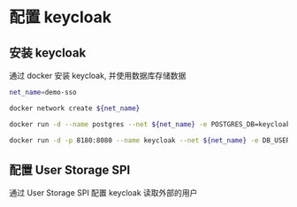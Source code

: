 # 配置 keycloak
## 安装 keycloak
通过 docker 安装 keycloak, 并使用数据库存储数据
```bash
net_name=demo-sso

docker network create ${net_name}

docker run -d --name postgres --net ${net_name} -e POSTGRES_DB=keycloak -e POSTGRES_USER=keycloak -e POSTGRES_PASSWORD=password postgres

docker run -d -p 8180:8080 --name keycloak --net ${net_name} -e DB_USER=keycloak -e DB_PASSWORD=password -e KEYCLOAK_USER=admin -e KEYCLOAK_PASSWORD=admin -e DB_VENDOR=postgres -e DB_ADDR=postgres -e DB_PORT=5432 jboss/keycloak:16.1.1
```
## 配置 User Storage SPI
通过 User Storage SPI 配置 keycloak 读取外部的用户
